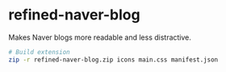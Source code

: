 refined-naver-blog
========
Makes Naver blogs more readable and less distractive.

```bash
# Build extension
zip -r refined-naver-blog.zip icons main.css manifest.json
```
